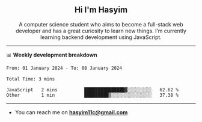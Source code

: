 <h2 align="center">Hi I'm Hasyim</h2>

<p align="center">A computer science student who aims to become a full-stack web developer and has a great curiosity to learn new things. I’m currently learning backend development using JavaScript.</p>

<!--![Anurag's GitHub stats](https://github-readme-stats-one-pink-11.vercel.app/api?username=hasyimashari&show_icons=true&theme=transparent&hide=contribs,prs)-->

---

📊 **Weekly development breakdown**

<!--START_SECTION:waka-->

```txt
From: 01 January 2024 - To: 08 January 2024

Total Time: 3 mins

JavaScript   2 mins          ███████████████▓░░░░░░░░░   62.62 %
Other        1 min           █████████▒░░░░░░░░░░░░░░░   37.38 %
```

<!--END_SECTION:waka-->

---

- You can reach me on **hasyim11c@gmail.com**
